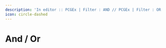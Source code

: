 ```yaml
---
description: 'In editor :: PCGEx | Filter : AND // PCGEx | Filter : OR'
icon: circle-dashed
---
```


# And / Or

